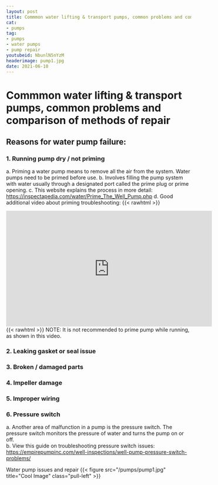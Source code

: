 ```yaml
--- 
layout: post 
title: Commmon water lifting & transport pumps, common problems and comparison of methods of repair
cat:
- pumps
tag:
- pumps
- water pumps
- pump repair
youtubeid: NbunlN5nYzM
headerimage: pump1.jpg
date: 2021-06-10
--- 
```

# Commmon water lifting & transport pumps, common problems and comparison of methods of repair

## Reasons for water pump failure:
### 1.  Running pump dry / not priming
a.	Priming a water pump means to remove all the air from the system.  Water pumps need to be primed before use.
b.	Involves filling the pump system with water usually through a designated port called the prime plug or prime opening.
c.	This website explains the process in more detail: https://inspectapedia.com/water/Prime_The_Well_Pump.php
d.	Good additional video about priming troubleshooting: 
{{< rawhtml >}}
<iframe width="560" height="315" src="https://www.youtube.com/watch?v=HTijuouVtoo" title="YouTube video player" frameborder="0" allow="accelerometer; autoplay; clipboard-write; encrypted-media; gyroscope; picture-in-picture" allowfullscreen></iframe>
{{< rawhtml >}}
NOTE: It is not recommended to prime pump while running, as shown in this video.

### 2.	Leaking gasket or seal issue
### 3.	Broken / damaged parts 
### 4.	Impeller damage
### 5.	Improper wiring

### 6.  Pressure switch
a.	Another area of malfunction in a pump is the pressure switch.  The pressure switch monitors the pressure of water and turns the pump on or off.  
b.	View this guide on troubleshooting pressure switch issues:
https://empirepumpinc.com/well-inspections/well-pump-pressure-switch-problems/


Water pump issues and repair
{{< figure src="/pumps/pump1.jpg" title="Cool Image" class="pull-left" >}}
